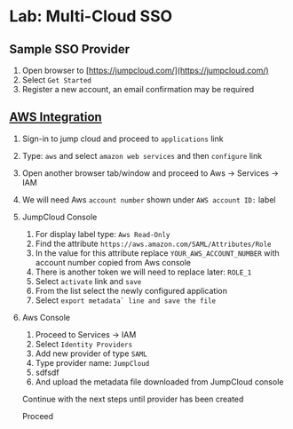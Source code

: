 # Lab: Multi-Cloud SSO

## Sample SSO Provider

1. Open browser to [https://jumpcloud.com/](https://jumpcloud.com/)
2. Select `Get Started`
3. Register a new account, an email confirmation may be required

## [AWS Integration](https://support.jumpcloud.com/support/s/article/single-sign-on-sso-with-amazon-aws-in-iam-2019-08-21-10-36-47)

1. Sign-in to jump cloud and proceed to `applications` link
2. Type: `aws` and select `amazon web services` and then `configure` link
3. Open another browser tab/window and proceed to Aws -&gt; Services -&gt; IAM
4. We will need Aws `account number` shown under `AWS account ID:` label
5. JumpCloud Console
   1. For display label type: `Aws Read-Only`
   2. Find the attribute `https://aws.amazon.com/SAML/Attributes/Role`
   3. In the value for this attribute replace `YOUR_AWS_ACCOUNT_NUMBER` with account number copied from Aws console
   4. There is another token we will need to replace later: `ROLE_1`
   5. Select `activate` link and `save`
   6. From the list select the newly configured application
   7. Select ``export metadata` line and save the file``
6. Aws Console
   1. Proceed to Services -&gt; IAM
   2. Select `Identity Providers`
   3. Add new provider of type `SAML`
   4. Type provider name: `JumpCloud`
   5. sdfsdf
   6. And upload the metadata file downloaded from JumpCloud console

   Continue with the next steps until provider has been created

   Proceed 



